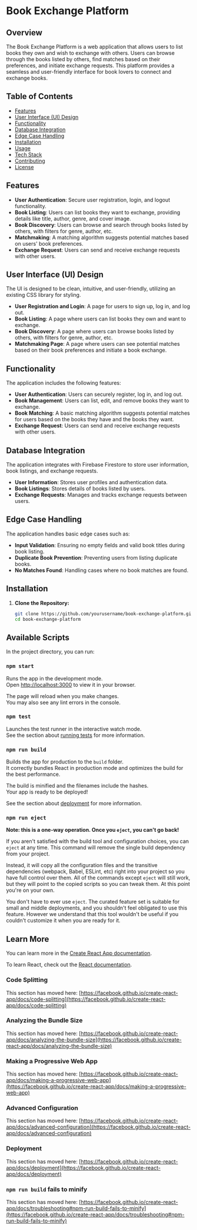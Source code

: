 # Book Exchange Platform

## Overview
The Book Exchange Platform is a web application that allows users to list books they own and wish to exchange with others. Users can browse through the books listed by others, find matches based on their preferences, and initiate exchange requests. This platform provides a seamless and user-friendly interface for book lovers to connect and exchange books.

## Table of Contents
- [Features](#features)
- [User Interface (UI) Design](#user-interface-ui-design)
- [Functionality](#functionality)
- [Database Integration](#database-integration)
- [Edge Case Handling](#edge-case-handling)
- [Installation](#installation)
- [Usage](#usage)
- [Tech Stack](#tech-stack)
- [Contributing](#contributing)
- [License](#license)

## Features
- **User Authentication**: Secure user registration, login, and logout functionality.
- **Book Listing**: Users can list books they want to exchange, providing details like title, author, genre, and cover image.
- **Book Discovery**: Users can browse and search through books listed by others, with filters for genre, author, etc.
- **Matchmaking**: A matching algorithm suggests potential matches based on users' book preferences.
- **Exchange Request**: Users can send and receive exchange requests with other users.

## User Interface (UI) Design
The UI is designed to be clean, intuitive, and user-friendly, utilizing an existing CSS library for styling.

- **User Registration and Login**: A page for users to sign up, log in, and log out.
- **Book Listing**: A page where users can list books they own and want to exchange.
- **Book Discovery**: A page where users can browse books listed by others, with filters for genre, author, etc.
- **Matchmaking Page**: A page where users can see potential matches based on their book preferences and initiate a book exchange.

## Functionality
The application includes the following features:

- **User Authentication**: Users can securely register, log in, and log out.
- **Book Management**: Users can list, edit, and remove books they want to exchange.
- **Book Matching**: A basic matching algorithm suggests potential matches for users based on the books they have and the books they want.
- **Exchange Request**: Users can send and receive exchange requests with other users.

## Database Integration
The application integrates with Firebase Firestore to store user information, book listings, and exchange requests.

- **User Information**: Stores user profiles and authentication data.
- **Book Listings**: Stores details of books listed by users.
- **Exchange Requests**: Manages and tracks exchange requests between users.

## Edge Case Handling
The application handles basic edge cases such as:

- **Input Validation**: Ensuring no empty fields and valid book titles during book listing.
- **Duplicate Book Prevention**: Preventing users from listing duplicate books.
- **No Matches Found**: Handling cases where no book matches are found.

## Installation

1. **Clone the Repository:**
   ```bash
   git clone https://github.com/yourusername/book-exchange-platform.git
   cd book-exchange-platform


## Available Scripts

In the project directory, you can run:

### `npm start`

Runs the app in the development mode.\
Open [http://localhost:3000](http://localhost:3000) to view it in your browser.

The page will reload when you make changes.\
You may also see any lint errors in the console.

### `npm test`

Launches the test runner in the interactive watch mode.\
See the section about [running tests](https://facebook.github.io/create-react-app/docs/running-tests) for more information.

### `npm run build`

Builds the app for production to the `build` folder.\
It correctly bundles React in production mode and optimizes the build for the best performance.

The build is minified and the filenames include the hashes.\
Your app is ready to be deployed!

See the section about [deployment](https://facebook.github.io/create-react-app/docs/deployment) for more information.

### `npm run eject`

**Note: this is a one-way operation. Once you `eject`, you can't go back!**

If you aren't satisfied with the build tool and configuration choices, you can `eject` at any time. This command will remove the single build dependency from your project.

Instead, it will copy all the configuration files and the transitive dependencies (webpack, Babel, ESLint, etc) right into your project so you have full control over them. All of the commands except `eject` will still work, but they will point to the copied scripts so you can tweak them. At this point you're on your own.

You don't have to ever use `eject`. The curated feature set is suitable for small and middle deployments, and you shouldn't feel obligated to use this feature. However we understand that this tool wouldn't be useful if you couldn't customize it when you are ready for it.

## Learn More

You can learn more in the [Create React App documentation](https://facebook.github.io/create-react-app/docs/getting-started).

To learn React, check out the [React documentation](https://reactjs.org/).

### Code Splitting

This section has moved here: [https://facebook.github.io/create-react-app/docs/code-splitting](https://facebook.github.io/create-react-app/docs/code-splitting)

### Analyzing the Bundle Size

This section has moved here: [https://facebook.github.io/create-react-app/docs/analyzing-the-bundle-size](https://facebook.github.io/create-react-app/docs/analyzing-the-bundle-size)

### Making a Progressive Web App

This section has moved here: [https://facebook.github.io/create-react-app/docs/making-a-progressive-web-app](https://facebook.github.io/create-react-app/docs/making-a-progressive-web-app)

### Advanced Configuration

This section has moved here: [https://facebook.github.io/create-react-app/docs/advanced-configuration](https://facebook.github.io/create-react-app/docs/advanced-configuration)

### Deployment

This section has moved here: [https://facebook.github.io/create-react-app/docs/deployment](https://facebook.github.io/create-react-app/docs/deployment)

### `npm run build` fails to minify

This section has moved here: [https://facebook.github.io/create-react-app/docs/troubleshooting#npm-run-build-fails-to-minify](https://facebook.github.io/create-react-app/docs/troubleshooting#npm-run-build-fails-to-minify)
